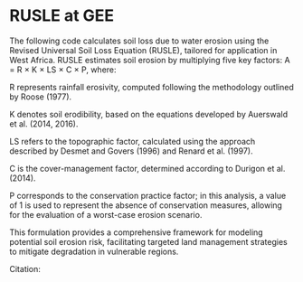# RUSLE at GEE
The following code calculates soil loss due to water erosion using the Revised Universal Soil Loss Equation (RUSLE), tailored for application in West Africa. RUSLE estimates soil erosion by multiplying five key factors: A = R × K × LS × C × P, where:

R represents rainfall erosivity, computed following the methodology outlined by Roose (1977).

K denotes soil erodibility, based on the equations developed by Auerswald et al. (2014, 2016).

LS refers to the topographic factor, calculated using the approach described by Desmet and Govers (1996) and Renard et al. (1997).

C is the cover-management factor, determined according to Durigon et al. (2014).

P corresponds to the conservation practice factor; in this analysis, a value of 1 is used to represent the absence of conservation measures, allowing for the evaluation of a worst-case erosion scenario.

This formulation provides a comprehensive framework for modeling potential soil erosion risk, facilitating targeted land management strategies to mitigate degradation in vulnerable regions.

Citation:
